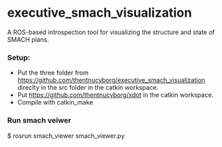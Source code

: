 # executive_smach_visualization
A ROS-based introspection tool for visualizing the structure and state of SMACH plans.

### Setup:
* Put the three folder from https://github.com/thentnucyborg/executive_smach_visualization direclty in the src folder in the catkin workspace.
* Put https://github.com/thentnucyborg/xdot in the catkin workspace.
* Compile with catkin_make

### Run smach veiwer
$ rosrun smach_viewer smach_viewer.py
